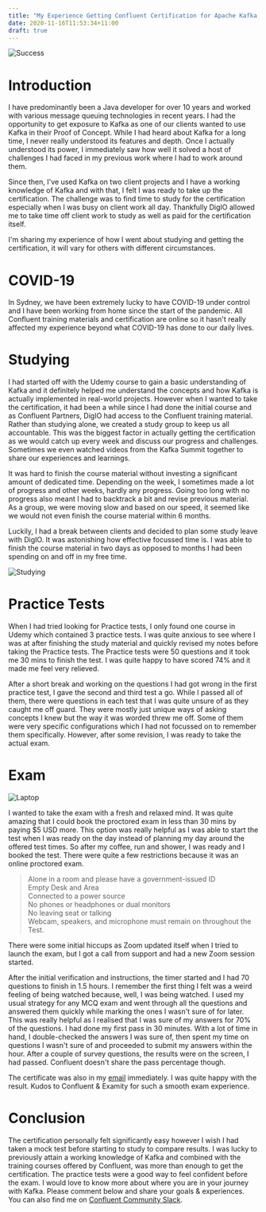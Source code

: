 ```yaml
---
title: "My Experience Getting Confluent Certification for Apache Kafka [CCDAK]"
date: 2020-11-16T11:53:34+11:00
draft: true
---
```

![Success](success.jpg)

Introduction
====================

I have predominantly been a Java developer for over 10 years and worked with various message queuing technologies in recent years. I had the opportunity to get exposure to Kafka as one of our clients wanted to use Kafka in their Proof of Concept. While I had heard about Kafka for a long time, I never really understood its features and depth. Once I actually understood its power, I immediately saw how well it solved a host of challenges I had faced in my previous work where I had to work around them. 

Since then, I've used Kafka on two client projects and I have a working knowledge of Kafka and with that, I felt I was ready to take up the certification. The challenge was to find time to study for the certification especially when I was busy on client work all day. Thankfully DigIO allowed me to take time off client work to study as well as paid for the certification itself. 

I'm sharing my experience of how I went about studying and getting the certification, it will vary for others with different circumstances.

COVID-19
====================

In Sydney, we have been extremely lucky to have COVID-19 under control and I have been working from home since the start of the pandemic. All Confluent training materials and certification are online so it hasn't really affected my experience beyond what COVID-19 has done to our daily lives.

Studying
====================

I had started off with the Udemy course to gain a basic understanding of Kafka and it definitely helped me understand the concepts and how Kafka is actually implemented in real-world projects. However when I wanted to take the certification, it had been a while since I had done the initial course and as Confluent Partners, DigIO had access to the Confluent training material. Rather than studying alone, we created a study group to keep us all accountable. This was the biggest factor in actually getting the certification as we would catch up every week and discuss our progress and challenges. Sometimes we even watched videos from the Kafka Summit together to share our experiences and learnings. 

It was hard to finish the course material without investing a significant amount of dedicated time. Depending on the week, I sometimes made a lot of progress and other weeks, hardly any progress. Going too long with no progress also meant I had to backtrack a bit and revise previous material. As a group, we were moving slow and based on our speed, it seemed like we would not even finish the course material within 6 months. 

Luckily, I had a break between clients and decided to plan some study leave with DigIO. It was astonishing how effective focussed time is. I was able to finish the course material in two days as opposed to months I had been spending on and off in my free time.

![Studying](studying.jpg)


Practice Tests
====================

When I had tried looking for Practice tests, I only found one course in Udemy which contained 3 practice tests. I was quite anxious to see where I was at after finishing the study material and quickly revised my notes before taking the Practice tests. The Practice tests were 50 questions and it took me 30 mins to finish the test. I was quite happy to have scored 74% and it made me feel very relieved. 

After a short break and working on the questions I had got wrong in the first practice test, I gave the second and third test a go. While I passed all of them, there were questions in each test that I was quite unsure of as they caught me off guard. They were mostly just unique ways of asking concepts I knew but the way it was worded threw me off. Some of them were very specific configurations which I had not focussed on to remember them specifically. However, after some revision, I was ready to take the actual exam.

Exam
====================

![Laptop](laptop.jpg)

I wanted to take the exam with a fresh and relaxed mind. It was quite amazing that I could book the proctored exam in less than 30 mins by paying $5 USD more. This option was really helpful as I was able to start the test when I was ready on the day instead of planning my day around the offered test times. So after my coffee, run and shower, I was ready and I booked the test. There were quite a few restrictions because it was an online proctored exam.

> Alone in a room and please have a government-issued ID        
> Empty Desk and Area                         
> Connected to a power source      
> No phones or headphones or dual monitors   
> No leaving seat or talking   
> Webcam, speakers, and microphone must remain on throughout the Test. 

There were some initial hiccups as Zoom updated itself when I tried to launch the exam, but I got a call from support and had a new Zoom session started.

After the initial verification and instructions, the timer started and I had 70 questions to finish in 1.5 hours. I remember the first thing I felt was a weird feeling of being watched because, well, I was being watched. I used my usual strategy for any MCQ exam and went through all the questions and answered them quickly while marking the ones I wasn't sure of for later. This was really helpful as I realised that I was sure of my answers for 70% of the questions. I had done my first pass in 30 minutes. With a lot of time in hand, I double-checked the answers I was sure of, then spent my time on questions I wasn't sure of and proceeded to submit my answers within the hour. After a couple of survey questions, the results were on the screen, I had passed. Confluent doesn't share the pass percentage though.

The certificate was also in my [email](https://www.credential.net/ba4ca1dc-7c9e-4bb3-9e52-2f39247e7528) immediately. I was quite happy with the result. Kudos to Confluent & Examity for such a smooth exam experience.

Conclusion
====================

The certification personally felt significantly easy however I wish I had taken a mock test before starting to study to compare results. I was lucky to previously attain a working knowledge of Kafka and combined with the training courses offered by Confluent, was more than enough to get the certification. The practice tests were a good way to feel confident before the exam. I would love to know more about where you are in your journey with Kafka. Please comment below and share your goals & experiences. You can also find me on [Confluent Community Slack](https://confluentcommunity.slack.com/team/U017ADMAJPQ).
